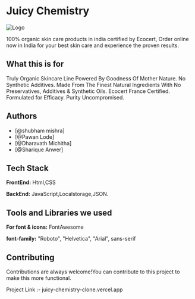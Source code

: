 # Juicy Chemistry

![Logo](https://cdn.shopify.com/s/files/1/0402/0597/5719/files/Juicy_Chemistry_Logo_64946475-1d2a-48bb-af35-514c95839e36.png?v=1625665364)

100% organic skin care products in india certified by Ecocert, Order online now in India for your best skin care and experience the proven results.

## What this is for

Truly Organic Skincare Line Powered By Goodness Of Mother Nature. No Synthetic Additives. Made From The Finest Natural Ingredients With No Preservatives, Additives & Synthetic Oils. Ecocert France Certified. Formulated for Efficacy. Purity Uncompromised.


## Authors
- [@shubham mishra]
- [@Pawan Lode]
- [@Dharavath Michitha]
- [@Sharique Anwer]

## Tech Stack

**FrontEnd:** Html,CSS

**BackEnd:** JavaScript,Localstorage,JSON.

## Tools and Libraries we used

**For font & icons:** FontAwesome

**font-family:** "Roboto", "Helvetica", "Arial", sans-serif

## Contributing

Contributions are always welcome!You can contribute to this project to make this more functional.

Project Link :- juicy-chemistry-clone.vercel.app
